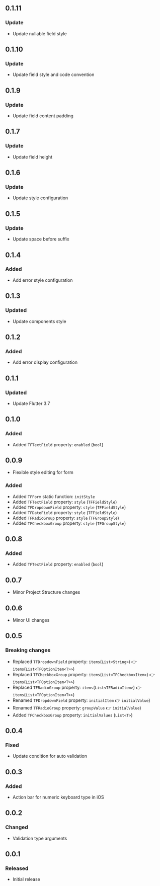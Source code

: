 ## 0.1.11

### Update

* Update nullable field style

## 0.1.10

### Update

* Update field style and code convention

## 0.1.9

### Update

* Update field content padding

## 0.1.7

### Update

* Update field height

## 0.1.6

### Update

* Update style configuration

## 0.1.5

### Update

* Update space before suffix

## 0.1.4

### Added

* Add error style configuration

## 0.1.3

### Updated

* Update components style

## 0.1.2

### Added

* Add error display configuration

## 0.1.1

### Updated

* Update Flutter 3.7

## 0.1.0

### Added

* Added `TFTextField` property: `enabled` (`bool`)

## 0.0.9

* Flexible style editing for form

### Added

* Added `TFForm` static function: `initStyle`
* Added `TFTextField` property: `style` (`TFFieldStyle`)
* Added `TFDropdownField` property: `style` (`TFFieldStyle`)
* Added `TFDateField` property: `style` (`TFFieldStyle`)
* Added `TFRadioGroup` property: `style` (`TFGroupStyle`)
* Added `TFCheckboxGroup` property: `style` (`TFGroupStyle`)

## 0.0.8

### Added

* Added `TFTextField` property: `enabled` (`bool`)

## 0.0.7

* Minor Project Structure changes

## 0.0.6

* Minor UI changes

## 0.0.5

### Breaking changes

* Replaced `TFDropdownField` property: `items`(`List<String>`) 👉 `items`(`List<TFOptionItem<T>>`)
* Replaced `TFCheckboxGroup` property: `items`(`List<TFCheckboxItem>`) 👉 `items`(`List<TFOptionItem<T>>`)
* Replaced `TFRadioGroup` property: `items`(`List<TFRadioItem>`) 👉 `items`(`List<TFOptionItem<T>>`)
* Renamed `TFDropdownField` property: `initialItem` 👉 `initialValue`)
* Renamed `TFRadioGroup` property: `groupValue` 👉 `initialValue`)
* Added `TFCheckboxGroup` property: `initialValues` (`List<T>`)

## 0.0.4

### Fixed

* Update condition for auto validation

## 0.0.3

### Added

* Action bar for numeric keyboard type in iOS

## 0.0.2

### Changed

* Validation type arguments

## 0.0.1

### Released

* Initial release
